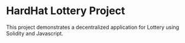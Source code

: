 # HardHat Lottery Project

This project demonstrates a decentralized application for Lottery using Solidity and Javascript.
